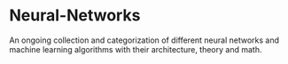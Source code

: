 # Neural-Networks
An ongoing collection and categorization of different neural networks and machine learning algorithms with their architecture, theory and math.
